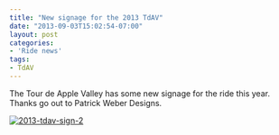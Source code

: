 ```yaml
---
title: "New signage for the 2013 TdAV"
date: "2013-09-03T15:02:54-07:00"
layout: post
categories:
- 'Ride news'
tags:
- TdAV
---
```


The Tour de Apple Valley has some new signage for the ride this year. Thanks go out to Patrick Weber Designs.  
  
[![2013-tdav-sign-2](https://farm4.staticflickr.com/3750/9661386467_9bcd857a56.jpg)](https://www.flickr.com/photos/15848140@N02/9661386467/ "2013-tdav-sign-2 by Tour de Apple Valley, on Flickr")